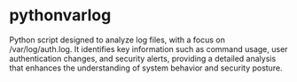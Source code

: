 # pythonvarlog
Python script designed to analyze log files, with a focus on /var/log/auth.log. It identifies key information such as command usage, user authentication changes, and security alerts, providing a detailed analysis that enhances the understanding of system behavior and security posture.
